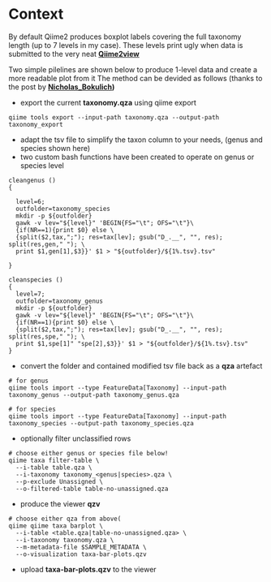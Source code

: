# Context
By default Qiime2 produces boxplot labels covering the full taxonomy length (up to 7 levels in my case). These levels print ugly when data is submitted to the very neat **[Qiime2view](https://view.qiime2.org/)**

Two simple pilelines are shown below to produce 1-level data and create a more readable plot from it
The method can be devided as follows (thanks to the post by **[Nicholas_Bokulich](https://forum.qiime2.org/t/command-or-tool-to-shorten-the-very-long-labels-in-viewer-from-taxa-bar-plots-qzv/12023/3))**

* export the current **taxonomy.qza** using qiime export

```
qiime tools export --input-path taxonomy.qza --output-path taxonomy_export
```

* adapt the tsv file to simplify the taxon column to your needs, (genus and species shown here)
 * two custom bash functions have been created to operate on genus or species level

```
cleangenus () 
{ 

  level=6;
  outfolder=taxonomy_species
  mkdir -p ${outfolder}
  gawk -v lev="${level}" 'BEGIN{FS="\t"; OFS="\t"}\
  {if(NR==1){print $0} else \
  {split($2,tax,";"); res=tax[lev]; gsub("D_.__", "", res); split(res,gen," "); \
  print $1,gen[1],$3}}' $1 > "${outfolder}/${1%.tsv}.tsv"

}

cleanspecies () 
{ 
  level=7;
  outfolder=taxonomy_genus
  mkdir -p ${outfolder}
  gawk -v lev="${level}" 'BEGIN{FS="\t"; OFS="\t"}\
  {if(NR==1){print $0} else \
  {split($2,tax,";"); res=tax[lev]; gsub("D_.__", "", res); split(res,spe," "); \
  print $1,spe[1]" "spe[2],$3}}' $1 > "${outfolder}/${1%.tsv}.tsv"
}
```

* convert the folder and contained modified tsv file back as a **qza** artefact

```
# for genus
qiime tools import --type FeatureData[Taxonomy] --input-path taxonomy_genus --output-path taxonomy_genus.qza

# for species
qiime tools import --type FeatureData[Taxonomy] --input-path taxonomy_species --output-path taxonomy_species.qza
```

* optionally filter unclassified rows

```
# choose either genus or species file below!
qiime taxa filter-table \
  --i-table table.qza \
  --i-taxonomy taxonomy_<genus|species>.qza \
  --p-exclude Unassigned \
  --o-filtered-table table-no-unassigned.qza
```

* produce the viewer **qzv**

```
# choose either qza from above(
qiime qiime taxa barplot \
  --i-table <table.qza|table-no-unassigned.qza> \
  --i-taxonomy taxonomy.qza \
  --m-metadata-file $SAMPLE_METADATA \
  --o-visualization taxa-bar-plots.qzv
```

* upload **taxa-bar-plots.qzv** to the viewer

